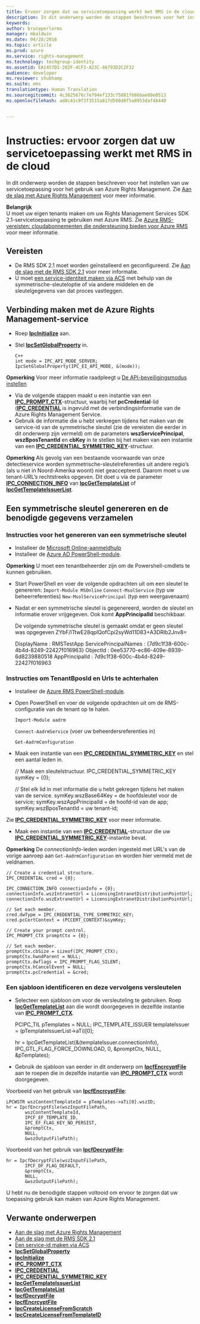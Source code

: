 ```yaml
---
title: Ervoor zorgen dat uw servicetoepassing werkt met RMS in de cloud | Azure RMS
description: In dit onderwerp worden de stappen beschreven voor het instellen van uw servicetoepassing voor het gebruik van Azure Rights Management.
keywords: 
author: bruceperlerms
manager: mbaldwin
ms.date: 04/28/2016
ms.topic: article
ms.prod: azure
ms.service: rights-management
ms.technology: techgroup-identity
ms.assetid: EA1457D1-282F-4CF3-A23C-46793D2C2F32
audience: developer
ms.reviewer: shubhamp
ms.suite: ems
translationtype: Human Translation
ms.sourcegitcommit: 4c3625676c7e794ef133c75881f666bae80e0513
ms.openlocfilehash: ad8c41c9f3f3515a817d508d8f5a8953daf4b440


---
```


# Instructies: ervoor zorgen dat uw servicetoepassing werkt met RMS in de cloud

In dit onderwerp worden de stappen beschreven voor het instellen van uw servicetoepassing voor het gebruik van Azure Rights Management. Zie [Aan de slag met Azure Rights Management](https://technet.microsoft.com/library/jj585016.aspx) voor meer informatie.

**Belangrijk**  
U moet uw eigen tenants maken om uw Rights Management Services SDK 2.1-servicetoepassing te gebruiken met Azure RMS. Zie [Azure RMS-vereisten: cloudabonnementen die ondersteuning bieden voor Azure RMS](../get-started/requirements-subscriptions.md) voor meer informatie.

## Vereisten

-   De RMS SDK 2.1 moet worden geïnstalleerd en geconfigureerd. Zie [Aan de slag met de RMS SDK 2.1](getting-started-with-ad-rms-2-0.md) voor meer informatie.
-   U moet [een service-identiteit maken via ACS](https://msdn.microsoft.com/en-us/library/gg185924.aspx) met behulp van de symmetrische-sleuteloptie of via andere middelen en de sleutelgegevens van dat proces vastleggen.

## Verbinding maken met de Azure Rights Management-service

-   Roep [**IpcInitialize**](/rights-management/sdk/2.1/api/win/functions#msipc_ipcinitialize) aan.
-   Stel [**IpcSetGlobalProperty**](/rights-management/sdk/2.1/api/win/functions#msipc_ipcsetglobalproperty) in.

        C++
        int mode = IPC_API_MODE_SERVER;
        IpcSetGlobalProperty(IPC_EI_API_MODE, &(mode));


  **Opmerking** Voor meer informatie raadpleegt u [De API-beveiligingsmodus instellen](setting-the-api-security-mode-api-mode.md)

     
-   Via de volgende stappen maakt u een instantie van een [**IPC\_PROMPT\_CTX**](/rights-management/sdk/2.1/api/win/ipc_prompt_ctx#msipc_ipc_prompt_ctx)-structuur, waarbij het **pcCredential**-lid ([**IPC\_CREDENTIAL**](/rights-management/sdk/2.1/api/win/ipc_credential#msipc_ipc_credential) is ingevuld met de verbindingsinformatie van de Azure Rights Management Service.
-   Gebruik de informatie die u hebt verkregen tijdens het maken van de service-id van de symmetrische sleutel (zie de vereisten die eerder in dit onderwerp zijn vermeld) om de parameters **wszServicePrincipal**, **wszBposTenantId** en **cbKey** in te stellen bij het maken van een instantie van een [**IPC\_CREDENTIAL\_SYMMETRIC\_KEY**](/rights-management/sdk/2.1/api/win/ipc_credential#msipc_ipc_credential_symmetric_key)-structuur.

**Opmerking** Als gevolg van een bestaande voorwaarde van onze detectieservice worden symmetrische-sleutelreferenties uit andere regio’s (als u niet in Noord-Amerika woont) niet geaccepteerd. Daarom moet u uw tenant-URL’s rechtstreeks opgeven. Dit doet u via de parameter [**IPC\_CONNECTION\_INFO**](/rights-management/sdk/2.1/api/win/ipc_connection_info#msipc_ipc_connection_info) van [**IpcGetTemplateList**](/rights-management/sdk/2.1/api/win/functions#msipc_ipcgettemplatelist) of [**IpcGetTemplateIssuerList**](/rights-management/sdk/2.1/api/win/functions#msipc_ipcgettemplateissuerlist).

## Een symmetrische sleutel genereren en de benodigde gegevens verzamelen

### Instructies voor het genereren van een symmetrische sleutel

-   Installeer de [Microsoft Online-aanmeldhulp](http://go.microsoft.com/fwlink/p/?LinkID=286152)
-   Installeer de [Azure AD PowerShell-module](https://bposast.vo.msecnd.net/MSOPMW/8073.4/amd64/AdministrationConfig-en.msi).

**Opmerking** U moet een tenantbeheerder zijn om de Powershell-cmdlets te kunnen gebruiken.

-   Start PowerShell en voer de volgende opdrachten uit om een sleutel te genereren:         `Import-Module MSOnline`
            `Connect-MsolService` (typ uw beheerreferenties)         `New-MsolServicePrincipal` (typ een weergavenaam)
-   Nadat er een symmetrische sleutel is gegenereerd, worden de sleutel en informatie erover vrijgegeven. Ook komt **AppPrincipalId** beschikbaar.


    De volgende symmetrische sleutel is gemaakt omdat er geen sleutel was opgegeven ZYbF/lTtwE28qplQofCpi2syWd11D83+A3DRlb2Jnv8=

    DisplayName : RMSTestApp ServicePrincipalNames : {7d9c1f38-600c-4b4d-8249-22427f016963} ObjectId : 0ee53770-ec86-409e-8939-6d8239880518 AppPrincipalId : 7d9c1f38-600c-4b4d-8249-22427f016963


### Instructies om **TenantBposId** en **Urls** te achterhalen

-   Installeer de [Azure RMS PowerShell-module](https://technet.microsoft.com/en-us/library/jj585012.aspx).
-   Open PowerShell en voer de volgende opdrachten uit om de RMS-configuratie van de tenant op te halen.

    `Import-Module aadrm`

    `Connect-AadrmService` (voer uw beheerdersreferenties in)

    `Get-AadrmConfiguration`


-   Maak een instantie van een [**IPC\_CREDENTIAL\_SYMMETRIC\_KEY**](/rights-management/sdk/2.1/api/win/ipc_credential#msipc_ipc_credential_symmetric_key) en stel een aantal leden in.

    // Maak een sleutelstructuur.
    IPC_CREDENTIAL_SYMMETRIC_KEY symKey = {0};

    // Stel elk lid in met informatie die u hebt gekregen tijdens het maken van de service.
    symKey.wszBase64Key = de hoofdsleutel voor de service; symKey.wszAppPrincipalId = de hoofd-id van de app; symKey.wszBposTenantId = uw tenant-id;


Zie [**IPC\_CREDENTIAL\_SYMMETRIC\_KEY**](/rights-management/sdk/2.1/api/win/ipc_credential#msipc_ipc_credential_symmetric_key) voor meer informatie.

-   Maak een instantie van een [**IPC\_CREDENTIAL**](/rights-management/sdk/2.1/api/win/ipc_credential#msipc_ipc_credential)-structuur die uw [**IPC\_CREDENTIAL\_SYMMETRIC\_KEY**](/rights-management/sdk/2.1/api/win/ipc_credential#msipc_ipc_credential_symmetric_key)-instantie bevat.

**Opmerking** De *connectionInfo*-leden worden ingesteld met URL's van de vorige aanroep aan `Get-AadrmConfiguration` en worden hier vermeld met de veldnamen.

    // Create a credential structure.
    IPC_CREDENTIAL cred = {0};

    IPC_CONNECTION_INFO connectionInfo = {0};
    connectionInfo.wszIntranetUrl = LicensingIntranetDistributionPointUrl;
    connectionInfo.wszExtranetUrl = LicensingExtranetDistributionPointUrl;

    // Set each member.
    cred.dwType = IPC_CREDENTIAL_TYPE_SYMMETRIC_KEY;
    cred.pcCertContext = (PCCERT_CONTEXT)&symKey;

    // Create your prompt control.
    IPC_PROMPT_CTX promptCtx = {0};

    // Set each member.
    promptCtx.cbSize = sizeof(IPC_PROMPT_CTX);
    promptCtx.hwndParent = NULL;
    promptCtx.dwflags = IPC_PROMPT_FLAG_SILENT;
    promptCtx.hCancelEvent = NULL;
    promptCtx.pcCredential = &cred;

### Een sjabloon identificeren en deze vervolgens versleutelen

-   Selecteer een sjabloon om voor de versleuteling te gebruiken.
    Roep [**IpcGetTemplateList**](/rights-management/sdk/2.1/api/win/functions#msipc_ipcgettemplatelist) aan die wordt doorgegeven in dezelfde instantie van [**IPC\_PROMPT\_CTX**](/rights-management/sdk/2.1/api/win/ipc_prompt_ctx#msipc_ipc_prompt_ctx).


    PCIPC_TIL pTemplates = NULL; IPC_TEMPLATE_ISSUER templateIssuer = (pTemplateIssuerList->aTi)[0];

    hr = IpcGetTemplateList(&(templateIssuer.connectionInfo),        IPC_GTL_FLAG_FORCE_DOWNLOAD,        0,        &promptCtx,        NULL,        &pTemplates);


-   Gebruik de sjabloon van eerder in dit onderwerp om [**IpcfEncrcyptFile**](/rights-management/sdk/2.1/api/win/functions#msipc_ipcfencryptfile) aan te roepen die in dezelfde instantie van [**IPC\_PROMPT\_CTX**](/rights-management/sdk/2.1/api/win/ipc_prompt_ctx#msipc_ipc_prompt_ctx) wordt doorgegeven.

Voorbeeld van het gebruik van [**IpcfEncrcyptFile**](/rights-management/sdk/2.1/api/win/functions#msipc_ipcfencryptfile):

    LPCWSTR wszContentTemplateId = pTemplates->aTi[0].wszID;
    hr = IpcfEncryptFile(wszInputFilePath,
           wszContentTemplateId,
           IPCF_EF_TEMPLATE_ID,
           IPC_EF_FLAG_KEY_NO_PERSIST,
           &promptCtx,
           NULL,
           &wszOutputFilePath);

Voorbeeld van het gebruik van [**IpcfDecryptFile**](/rights-management/sdk/2.1/api/win/functions#msipc_ipcfdecryptfile):

    hr = IpcfDecryptFile(wszInputFilePath,
           IPCF_DF_FLAG_DEFAULT,
           &promptCtx,
           NULL,
           &wszOutputFilePath);

U hebt nu de benodigde stappen voltooid om ervoor te zorgen dat uw toepassing gebruik kan maken van Azure Rights Management.

## Verwante onderwerpen

* [Aan de slag met Azure Rights Management](https://technet.microsoft.com/en-us/library/jj585016.aspx)
* [Aan de slag met de RMS SDK 2.1](getting-started-with-ad-rms-2-0.md)
* [Een service-id maken via ACS](https://msdn.microsoft.com/en-us/library/gg185924.aspx)
* [**IpcSetGlobalProperty**](/rights-management/sdk/2.1/api/win/functions#msipc_ipcsetglobalproperty)
* [**IpcInitialize**](/rights-management/sdk/2.1/api/win/functions#msipc_ipcinitialize)
* [**IPC\_PROMPT\_CTX**](/rights-management/sdk/2.1/api/win/ipc_prompt_ctx#msipc_ipc_prompt_ctx)
* [**IPC\_CREDENTIAL**](/rights-management/sdk/2.1/api/win/ipc_credential#msipc_ipc_credential)
* [**IPC\_CREDENTIAL\_SYMMETRIC\_KEY**](/rights-management/sdk/2.1/api/win/ipc_credential#msipc_ipc_credential_symmetric_key)
* [**IpcGetTemplateIssuerList**](/rights-management/sdk/2.1/api/win/functions#msipc_ipcgettemplateissuerlist)
* [**IpcGetTemplateList**](/rights-management/sdk/2.1/api/win/functions#msipc_ipcgettemplatelist)
* [**IpcfDecryptFile**](/rights-management/sdk/2.1/api/win/functions#msipc_ipcfdecryptfile)
* [**IpcfEncrcyptFile**](/rights-management/sdk/2.1/api/win/functions#msipc_ipcfencryptfile)
* [**IpcCreateLicenseFromScratch**](/rights-management/sdk/2.1/api/win/functions#msipc_ipccreatelicensefromscratch)
* [**IpcCreateLicenseFromTemplateID**](/rights-management/sdk/2.1/api/win/functions#msipc_ipccreatelicensefromtemplateid)
 

 



<!--HONumber=Jul16_HO3-->


